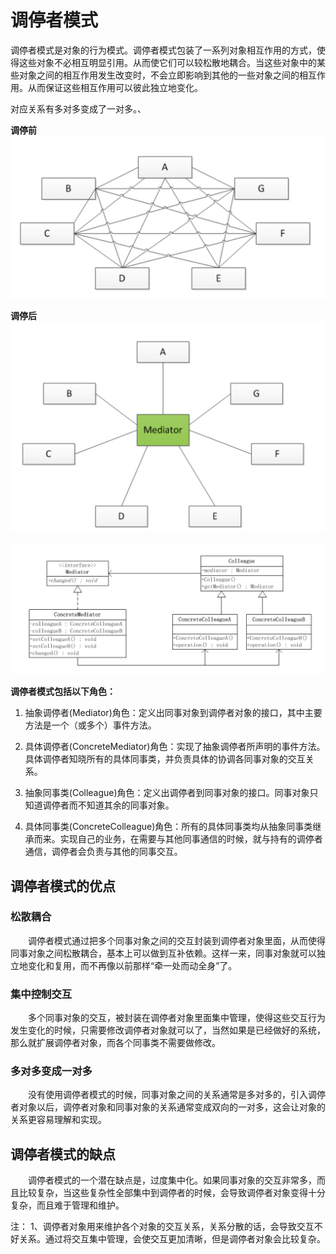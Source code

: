 # 调停者模式

调停者模式是对象的行为模式。调停者模式包装了一系列对象相互作用的方式，使得这些对象不必相互明显引用。从而使它们可以较松散地耦合。当这些对象中的某些对象之间的相互作用发生改变时，不会立即影响到其他的一些对象之间的相互作用。从而保证这些相互作用可以彼此独立地变化。

对应关系有多对多变成了一对多。、

**调停前**
![调停前](../../images/调停者-原始.png)

**调停后**
![调停前](../../images/调停者-应用.png)

![调停者模式](../../images/调停者模式.png)

**调停者模式包括以下角色：**

1. 抽象调停者(Mediator)角色：定义出同事对象到调停者对象的接口，其中主要方法是一个（或多个）事件方法。

2. 具体调停者(ConcreteMediator)角色：实现了抽象调停者所声明的事件方法。具体调停者知晓所有的具体同事类，并负责具体的协调各同事对象的交互关系。

3. 抽象同事类(Colleague)角色：定义出调停者到同事对象的接口。同事对象只知道调停者而不知道其余的同事对象。

4. 具体同事类(ConcreteColleague)角色：所有的具体同事类均从抽象同事类继承而来。实现自己的业务，在需要与其他同事通信的时候，就与持有的调停者通信，调停者会负责与其他的同事交互。

## 调停者模式的优点
### 松散耦合

　　调停者模式通过把多个同事对象之间的交互封装到调停者对象里面，从而使得同事对象之间松散耦合，基本上可以做到互补依赖。这样一来，同事对象就可以独立地变化和复用，而不再像以前那样“牵一处而动全身”了。

### 集中控制交互

　　多个同事对象的交互，被封装在调停者对象里面集中管理，使得这些交互行为发生变化的时候，只需要修改调停者对象就可以了，当然如果是已经做好的系统，那么就扩展调停者对象，而各个同事类不需要做修改。

### 多对多变成一对多

　　没有使用调停者模式的时候，同事对象之间的关系通常是多对多的，引入调停者对象以后，调停者对象和同事对象的关系通常变成双向的一对多，这会让对象的关系更容易理解和实现。

## 调停者模式的缺点
　　调停者模式的一个潜在缺点是，过度集中化。如果同事对象的交互非常多，而且比较复杂，当这些复杂性全部集中到调停者的时候，会导致调停者对象变得十分复杂，而且难于管理和维护。

注：
1、调停者对象用来维护各个对象的交互关系，关系分散的话，会导致交互不好关系。通过将交互集中管理，会使交互更加清晰，但是调停者对象会比较复杂。

